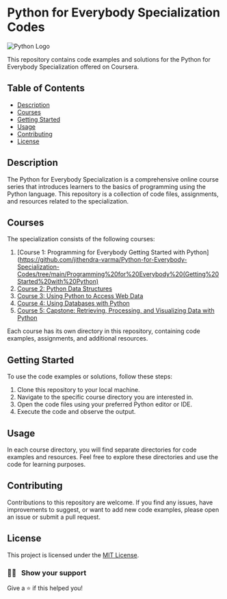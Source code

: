# Python for Everybody Specialization Codes

![Python Logo](python_logo.png)

This repository contains code examples and solutions for the Python for Everybody Specialization offered on Coursera.

## Table of Contents

- [Description](#description)
- [Courses](#courses)
- [Getting Started](#getting-started)
- [Usage](#usage)
- [Contributing](#contributing)
- [License](#license)

## Description

The Python for Everybody Specialization is a comprehensive online course series that introduces learners to the basics of programming using the Python language. This repository is a collection of code files, assignments, and resources related to the specialization.

## Courses

The specialization consists of the following courses:

1. [Course 1: Programming for Everybody Getting Started with Python](https://github.com/jithendra-varma/Python-for-Everybody-Specialization-Codes/tree/main/Programming%20for%20Everybody%20(Getting%20Started%20with%20Python)
2. [Course 2: Python Data Structures](https://github.com/jithendra-varma/Python-for-Everybody-Specialization-Codes/tree/main/Python%20Data%20Structures)
3. [Course 3: Using Python to Access Web Data](https://github.com/jithendra-varma/Python-for-Everybody-Specialization-Codes/tree/main/Using%20Python%20to%20Access%20Web%20Data)
4. [Course 4: Using Databases with Python](https://github.com/jithendra-varma/Python-for-Everybody-Specialization-Codes/tree/main/Using%20Databases%20with%20Python)
5. [Course 5: Capstone: Retrieving, Processing, and Visualizing Data with Python](course5/)

Each course has its own directory in this repository, containing code examples, assignments, and additional resources.

## Getting Started

To use the code examples or solutions, follow these steps:

1. Clone this repository to your local machine.
2. Navigate to the specific course directory you are interested in.
3. Open the code files using your preferred Python editor or IDE.
4. Execute the code and observe the output.

## Usage

In each course directory, you will find separate directories for code examples and resources. Feel free to explore these directories and use the code for learning purposes.

## Contributing

Contributions to this repository are welcome. If you find any issues, have improvements to suggest, or want to add new code examples, please open an issue or submit a pull request.

## License

This project is licensed under the [MIT License](LICENSE).

### :man_astronaut: &nbsp; Show your support

Give a ⭐️ if this helped you!
